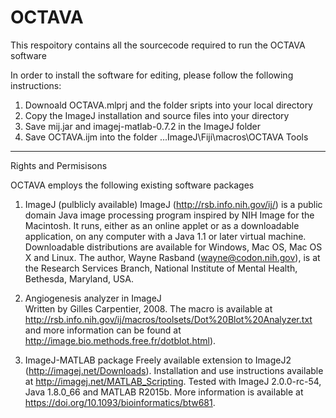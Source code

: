 # OCTAVA

This respoitory contains all the sourcecode required to run the OCTAVA software 

In order to install the software for editing, please follow the following instructions: 

1. Downoald OCTAVA.mlprj and the folder sripts into your local directory
2. Copy the ImageJ installation and source files into your directory 
3. Save mij.jar and imagej-matlab-0.7.2 in the ImageJ folder
4. Save OCTAVA.ijm into the folder ...ImageJ\Fiji\macros\OCTAVA Tools


********************************************
Rights and Permisisons

OCTAVA employs the following existing software packages

1. ImageJ (pulblicly available) 
 ImageJ (http://rsb.info.nih.gov/ij/) is a public domain Java image processing program inspired by NIH Image for the Macintosh.
It runs, either as an online applet or as a downloadable application, on any computer with a Java 1.1 or later virtual machine. 
Downloadable distributions are available for Windows, Mac OS, Mac OS X and Linux. 
The author, Wayne Rasband (wayne@codon.nih.gov), is at the Research Services Branch, National Institute of Mental Health, 
Bethesda, Maryland, USA.
 
2. Angiogenesis analyzer in ImageJ  
Written by Gilles Carpentier, 2008. The macro is available at http://rsb.info.nih.gov/ij/macros/toolsets/Dot%20Blot%20Analyzer.txt 
and more information can be found at http://image.bio.methods.free.fr/dotblot.html). 

3. ImageJ-MATLAB package 
Freely available extension to ImageJ2 (http://imagej.net/Downloads). Installation and use instructions available at 
http://imagej.net/MATLAB_Scripting. Tested with ImageJ 2.0.0-rc-54, Java 1.8.0_66 and MATLAB R2015b. 
More information is available at https://doi.org/10.1093/bioinformatics/btw681. 

